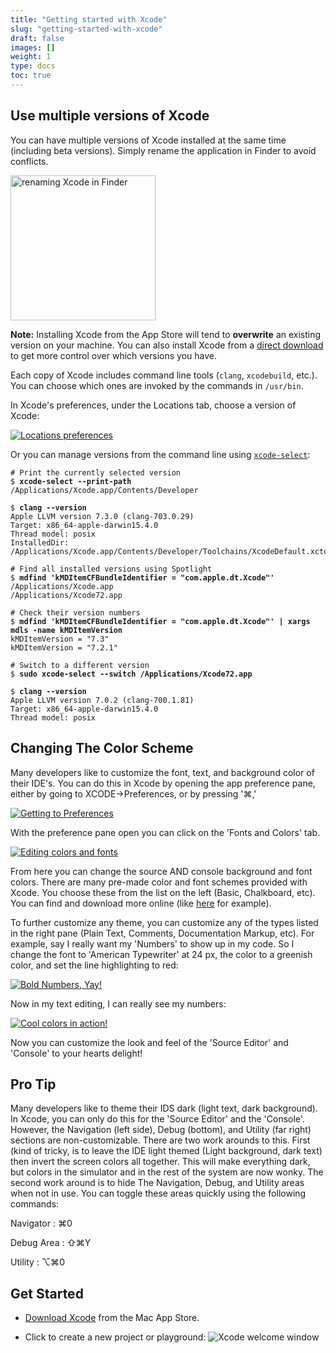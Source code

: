 ```yaml
---
title: "Getting started with Xcode"
slug: "getting-started-with-xcode"
draft: false
images: []
weight: 1
type: docs
toc: true
---
```


## Use multiple versions of Xcode
You can have multiple versions of Xcode installed at the same time (including beta versions). Simply rename the application in Finder to avoid conflicts.

<img src="http://i.stack.imgur.com/FcEoU.png" width="232" alt="renaming Xcode in Finder">

**Note:** Installing Xcode from the App Store will tend to **overwrite** an existing version on your machine. You can also install Xcode from a [direct download](https://developer.apple.com/downloads/) to get more control over which versions you have.

Each copy of Xcode includes command line tools (`clang`, `xcodebuild`, etc.). You can choose which ones are invoked by the commands in `/usr/bin`.

In Xcode's preferences, under the Locations tab, choose a version of Xcode:

[![Locations preferences][1]][1]

Or you can manage versions from the command line using [`xcode-select`](https://developer.apple.com/library/mac/documentation/Darwin/Reference/ManPages/man1/xcode-select.1.html):

<!-- language: lang-bash -->
<pre><code># Print the currently selected version
$ <b>xcode-select --print-path</b>
/Applications/Xcode.app/Contents/Developer

$ <b>clang --version</b>
Apple LLVM version 7.3.0 (clang-703.0.29)
Target: x86_64-apple-darwin15.4.0
Thread model: posix
InstalledDir: /Applications/Xcode.app/Contents/Developer/Toolchains/XcodeDefault.xctoolchain/usr/bin

# Find all installed versions using Spotlight
$ <b>mdfind 'kMDItemCFBundleIdentifier = "com.apple.dt.Xcode"'</b>
/Applications/Xcode.app
/Applications/Xcode72.app

# Check their version numbers
$ <b>mdfind 'kMDItemCFBundleIdentifier = "com.apple.dt.Xcode"' | xargs mdls -name kMDItemVersion</b>
kMDItemVersion = "7.3"
kMDItemVersion = "7.2.1"

# Switch to a different version
$ <b>sudo xcode-select --switch /Applications/Xcode72.app</b>

$ <b>clang --version</b>
Apple LLVM version 7.0.2 (clang-700.1.81)
Target: x86_64-apple-darwin15.4.0
Thread model: posix</code></pre>
  [1]: http://i.stack.imgur.com/ls5PC.png

## Changing The Color Scheme
Many developers like to customize the font, text, and background color of their IDE's.  You can do this in Xcode by opening the app preference pane, either by going to XCODE->Preferences, or by pressing '⌘,'

  [![Getting to Preferences][1]][1]

With the preference pane open you can click on the 'Fonts and Colors' tab.

[![Editing colors and fonts][2]][2]

From here you can change the source AND console background and font colors. There are many pre-made color and font schemes provided with Xcode.  You choose these from the list on the left (Basic, Chalkboard, etc).  You can find and download more online (like [here][3] for example).

To further customize any theme, you can customize any of the types listed in the right pane (Plain Text, Comments, Documentation Markup, etc).  For example, say I really want my 'Numbers' to show up in my code.  So I change the font to 'American Typewriter' at 24 px, the color to a greenish color, and set the line highlighting to red:

[![Bold Numbers, Yay!][4]][4] 

Now in my text editing, I can really see my numbers:

[![Cool colors in action!][5]][5]

Now you can customize the look and feel of the 'Source Editor' and 'Console' to your hearts delight!

Pro Tip
-------
Many developers like to theme their IDS dark (light text, dark background).  In Xcode, you can only do this for the 'Source Editor' and the 'Console'.  However, the Navigation (left side), Debug (bottom), and Utility (far right) sections are non-customizable.  There are two work arounds to this.  First (kind of tricky, is to leave the IDE light themed (Light background, dark text) then invert the screen colors all together.  This will make everything dark, but colors in the simulator and in the rest of the system are now wonky.  The second work around is to hide The Navigation, Debug, and Utility areas when not in use.  You can toggle these areas quickly using the following commands:

Navigator : ⌘0

Debug Area : ⇧⌘Y

Utility : ⌥⌘0



  [1]: http://i.stack.imgur.com/oBOn5.png
  [2]: http://i.stack.imgur.com/g1xI9.png
  [3]: https://github.com/hdoria/xcode-themes
  [4]: http://i.stack.imgur.com/qR3ap.png
  [5]: http://i.stack.imgur.com/WXNjG.png

## Get Started
- [Download Xcode](https://developer.apple.com/xcode/download/) from the Mac App Store.

- Click to create a new project or playground:
![Xcode welcome window](http://i.stack.imgur.com/yBkHu.png)

